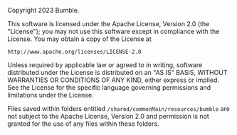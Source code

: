 Copyright 2023 Bumble.

This software is licensed under the Apache License, Version 2.0 (the "License"); you may not use this software except in compliance with the License. You may obtain a copy of the License at

    http://www.apache.org/licenses/LICENSE-2.0

Unless required by applicable law or agreed to in writing, software distributed under the License is distributed on an "AS IS" BASIS, WITHOUT WARRANTIES OR CONDITIONS OF ANY KIND, either express or implied. See the License for the specific language governing permissions and limitations under the License.

Files saved within folders entitled `/shared/commonMain/resources/bumble` are not subject to the Apache License, Version 2.0 and permission is not granted for the use of any files within these folders.
